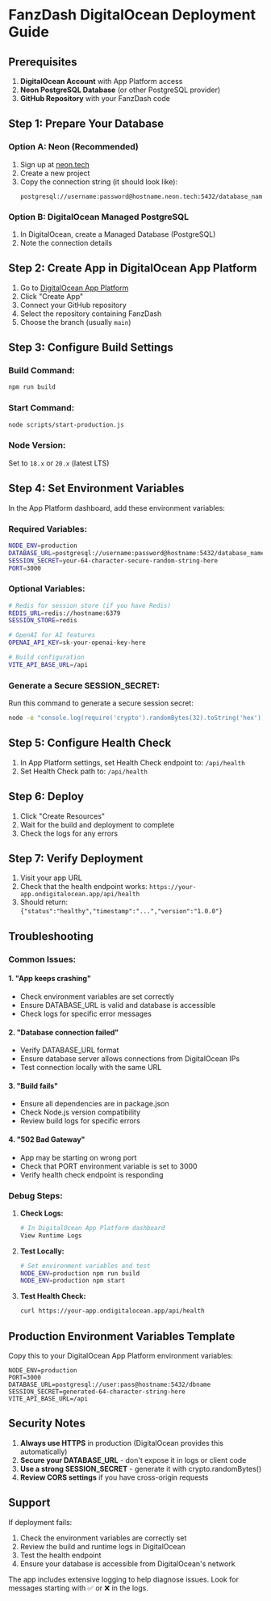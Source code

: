 # FanzDash DigitalOcean Deployment Guide

## Prerequisites

1. **DigitalOcean Account** with App Platform access
2. **Neon PostgreSQL Database** (or other PostgreSQL provider)
3. **GitHub Repository** with your FanzDash code

## Step 1: Prepare Your Database

### Option A: Neon (Recommended)
1. Sign up at [neon.tech](https://neon.tech)
2. Create a new project
3. Copy the connection string (it should look like):
   ```
   postgresql://username:password@hostname.neon.tech:5432/database_name
   ```

### Option B: DigitalOcean Managed PostgreSQL
1. In DigitalOcean, create a Managed Database (PostgreSQL)
2. Note the connection details

## Step 2: Create App in DigitalOcean App Platform

1. Go to [DigitalOcean App Platform](https://cloud.digitalocean.com/apps)
2. Click "Create App"
3. Connect your GitHub repository
4. Select the repository containing FanzDash
5. Choose the branch (usually `main`)

## Step 3: Configure Build Settings

### Build Command:
```bash
npm run build
```

### Start Command:
```bash
node scripts/start-production.js
```

### Node Version:
Set to `18.x` or `20.x` (latest LTS)

## Step 4: Set Environment Variables

In the App Platform dashboard, add these environment variables:

### Required Variables:
```bash
NODE_ENV=production
DATABASE_URL=postgresql://username:password@hostname:5432/database_name
SESSION_SECRET=your-64-character-secure-random-string-here
PORT=3000
```

### Optional Variables:
```bash
# Redis for session store (if you have Redis)
REDIS_URL=redis://hostname:6379
SESSION_STORE=redis

# OpenAI for AI features
OPENAI_API_KEY=sk-your-openai-key-here

# Build configuration
VITE_API_BASE_URL=/api
```

### Generate a Secure SESSION_SECRET:
Run this command to generate a secure session secret:
```bash
node -e "console.log(require('crypto').randomBytes(32).toString('hex'))"
```

## Step 5: Configure Health Check

1. In App Platform settings, set Health Check endpoint to: `/api/health`
2. Set Health Check path to: `/api/health`

## Step 6: Deploy

1. Click "Create Resources"
2. Wait for the build and deployment to complete
3. Check the logs for any errors

## Step 7: Verify Deployment

1. Visit your app URL
2. Check that the health endpoint works: `https://your-app.ondigitalocean.app/api/health`
3. Should return: `{"status":"healthy","timestamp":"...","version":"1.0.0"}`

## Troubleshooting

### Common Issues:

#### 1. "App keeps crashing"
- Check environment variables are set correctly
- Ensure DATABASE_URL is valid and database is accessible
- Check logs for specific error messages

#### 2. "Database connection failed"
- Verify DATABASE_URL format
- Ensure database server allows connections from DigitalOcean IPs
- Test connection locally with the same URL

#### 3. "Build fails"
- Ensure all dependencies are in package.json
- Check Node.js version compatibility
- Review build logs for specific errors

#### 4. "502 Bad Gateway"
- App may be starting on wrong port
- Check that PORT environment variable is set to 3000
- Verify health check endpoint is responding

### Debug Steps:

1. **Check Logs:**
   ```bash
   # In DigitalOcean App Platform dashboard
   View Runtime Logs
   ```

2. **Test Locally:**
   ```bash
   # Set environment variables and test
   NODE_ENV=production npm run build
   NODE_ENV=production npm start
   ```

3. **Test Health Check:**
   ```bash
   curl https://your-app.ondigitalocean.app/api/health
   ```

## Production Environment Variables Template

Copy this to your DigitalOcean App Platform environment variables:

```
NODE_ENV=production
PORT=3000
DATABASE_URL=postgresql://user:pass@hostname:5432/dbname
SESSION_SECRET=generated-64-character-string-here
VITE_API_BASE_URL=/api
```

## Security Notes

1. **Always use HTTPS** in production (DigitalOcean provides this automatically)
2. **Secure your DATABASE_URL** - don't expose it in logs or client code
3. **Use a strong SESSION_SECRET** - generate it with crypto.randomBytes()
4. **Review CORS settings** if you have cross-origin requests

## Support

If deployment fails:

1. Check the environment variables are correctly set
2. Review the build and runtime logs in DigitalOcean
3. Test the health endpoint
4. Ensure your database is accessible from DigitalOcean's network

The app includes extensive logging to help diagnose issues. Look for messages starting with ✅ or ❌ in the logs.
